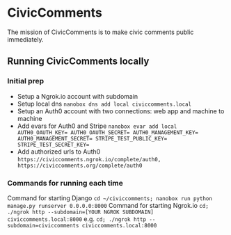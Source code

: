 # CivicComments

The mission of CivicComments is to make civic comments public immediately.

## Running CivicComments locally

### Initial prep

* Setup a Ngrok.io account with subdomain
* Setup local dns ``nanobox dns add local civiccomments.local``
* Setup an Auth0 account with two connections: web app and machine to machine
* Add evars for Auth0 and Stripe
``nanobox evar add local AUTH0_OAUTH_KEY= AUTH0_OAUTH_SECRET= AUTH0_MANAGEMENT_KEY= AUTH0_MANAGEMENT_SECRET= STRIPE_TEST_PUBLIC_KEY= STRIPE_TEST_SECRET_KEY=``
* Add authorized urls to Auth0
``https://civiccomments.ngrok.io/complete/auth0, https://civiccomments.org/complete/auth0``

### Commands for running each time

Command for starting Django ``cd ~/civiccomments; nanobox run python manage.py runserver 0.0.0.0:8000``
Command for starting Ngrok.io ``cd; ./ngrok http --subdomain=[YOUR NGROK SUBDOMAIN] civiccomments.local:8000`` e.g. ``cd; ./ngrok http --subdomain=civiccomments civiccomments.local:8000``
